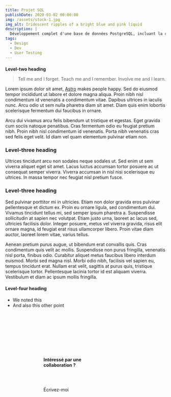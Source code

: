 ```yaml
---
title: Projet SQL
publishDate: 2020-03-02 00:00:00
img: /assets/stock-1.jpg
img_alt: Iridescent ripples of a bright blue and pink liquid
description: |
  Développement complet d'une base de données PostgreSQL, incluant la conception du schéma, la création de tables, et l'insertion de données pour assurer une fonctionnalité optimale.
tags:
  - Design
  - Dev
  - User Testing
---
```


## Level-two heading

> Tell me and I forget. Teach me and I remember. Involve me and I learn.

Lorem ipsum dolor sit amet, <a href="https://astro.build/">Astro</a> makes people happy. Sed do eiusmod tempor incididunt ut labore et dolore magna aliqua. Proin nibh nisl condimentum id venenatis a condimentum vitae. Dapibus ultrices in iaculis nunc. Arcu odio ut sem nulla pharetra diam sit amet. Diam quis enim lobortis scelerisque fermentum dui faucibus in ornare.

Arcu dui vivamus arcu felis bibendum ut tristique et egestas. Eget gravida cum sociis natoque penatibus. Cras fermentum odio eu feugiat pretium nibh. Proin nibh nisl condimentum id venenatis. Porta nibh venenatis cras sed felis eget velit. Id diam vel quam elementum pulvinar etiam non.

### Level-three heading

Ultrices tincidunt arcu non sodales neque sodales ut. Sed enim ut sem viverra aliquet eget sit amet. Lacus luctus accumsan tortor posuere ac ut consequat semper viverra. Viverra accumsan in nisl nisi scelerisque eu ultrices. In massa tempor nec feugiat nisl pretium fusce.

### Level-three heading

Sed pulvinar porttitor mi in ultricies. Etiam non dolor gravida eros pulvinar pellentesque et dictum ex. Proin eu ornare ligula, sed condimentum dui. Vivamus tincidunt tellus mi, sed semper ipsum pharetra a. Suspendisse sollicitudin at sapien nec volutpat. Etiam justo urna, laoreet ac lacus sed, ultricies facilisis dolor. Integer posuere, metus vel viverra gravida, risus elit ornare magna, id feugiat erat risus ullamcorper libero. Proin vitae diam auctor, laoreet lorem vitae, varius tellus.

Aenean pretium purus augue, ut bibendum erat convallis quis. Cras condimentum quis velit ac mollis. Suspendisse non purus fringilla, venenatis nisl porta, finibus odio. Curabitur aliquet metus faucibus libero interdum euismod. Morbi sed magna nisl. Morbi odio nibh, facilisis vel sapien eu, tempus tincidunt erat. Nullam erat velit, sagittis at purus quis, tristique scelerisque tortor. Pellentesque lacinia tortor id est aliquam viverra. Vestibulum et diam ac ipsum mollis fringilla.

#### Level-four heading

- We noted this
- And also this other point

<aside>
	<h2>Intéressé par une collaboration ?</h2>
	<CallToAction href="johannzidee2004@gmail.com">
		Écrivez-moi
		<Icon icon="paper-plane-tilt" size="1.2em" />
	</CallToAction>
</aside>

<style>
	aside {
		display: flex;
		flex-direction: column;
		align-items: center;
		gap: 3rem;
		border-top: 1px solid var(--gray-800);
		border-bottom: 1px solid var(--gray-800);
		padding: 5rem 1.5rem;
		background-color: var(--gray-999_40);
		box-shadow: var(--shadow-sm);
	}
  
  h2 {
		font-size: var(--text-xl);
		text-align: center;
		max-width: 15ch;
	}

	@media (min-width: 50em) {
		aside {
			padding: 7.5rem;
			flex-direction: row;
			flex-wrap: wrap;
			justify-content: space-between;
		}

		h2 {
			font-size: var(--text-3xl);
			text-align: left;
		}
	}
</style>